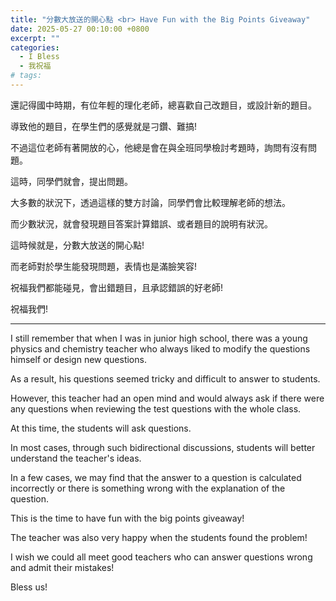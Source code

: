 ```yaml
---
title: "分數大放送的開心點 <br> Have Fun with the Big Points Giveaway"
date: 2025-05-27 00:10:00 +0800
excerpt: ""
categories:
  - I Bless
  - 我祝福
# tags:
---
```


還記得國中時期，有位年輕的理化老師，總喜歡自己改題目，或設計新的題目。

導致他的題目，在學生們的感覺就是刁鑽、難搞!

不過這位老師有著開放的心，他總是會在與全班同學檢討考題時，詢問有沒有問題。

這時，同學們就會，提出問題。

大多數的狀況下，透過這樣的雙方討論，同學們會比較理解老師的想法。

而少數狀況，就會發現題目答案計算錯誤、或者題目的說明有狀況。

這時候就是，分數大放送的開心點!

而老師對於學生能發現問題，表情也是滿臉笑容!

祝福我們都能碰見，會出錯題目，且承認錯誤的好老師!

祝福我們!

---

I still remember that when I was in junior high school, there was a young physics and chemistry teacher who always liked to modify the questions himself or design new questions.

As a result, his questions seemed tricky and difficult to answer to students.

However, this teacher had an open mind and would always ask if there were any questions when reviewing the test questions with the whole class.

At this time, the students will ask questions.

In most cases, through such bidirectional discussions, students will better understand the teacher's ideas.

In a few cases, we may find that the answer to a question is calculated incorrectly or there is something wrong with the explanation of the question.

This is the time to have fun with the big points giveaway!

The teacher was also very happy when the students found the problem!

I wish we could all meet good teachers who can answer questions wrong and admit their mistakes!

Bless us!

<!--
FB: 

Twitter:

-->
